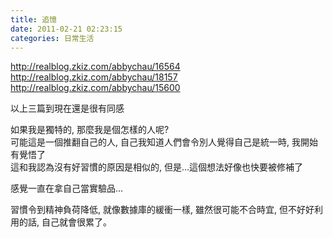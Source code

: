 ```yaml
---
title: 追憶
date: 2011-02-21 02:23:15
categories: 日常生活
---
```


http://realblog.zkiz.com/abbychau/16564  
 http://realblog.zkiz.com/abbychau/18157  
 http://realblog.zkiz.com/abbychau/15600

以上三篇到現在還是很有同感

如果我是獨特的, 那麼我是個怎樣的人呢?  
 可能這是一個推翻自己的人, 自己我知道人們會令別人覺得自己是統一時, 我開始有覺悟了  
 這和我認為沒有好習慣的原因是相似的, 但是...這個想法好像也快要被修補了

感覺一直在拿自己當實驗品...

習慣令到精神負荷降低, 就像數據庫的緩衝一樣, 雖然很可能不合時宜, 但不好好利用的話, 自己就會很累了。